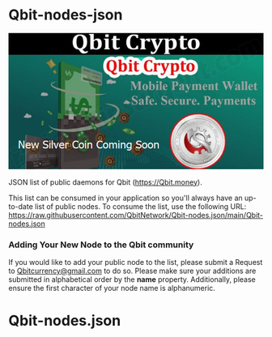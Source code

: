 # Qbit-nodes-json

![Optional Text](img/feature-image1.png)

JSON list of public daemons for Qbit (https://Qbit.money).

This list can be consumed in your application so you'll always have an up-to-date list of public nodes. To consume the list, use the following URL:  https://raw.githubusercontent.com/QbitNetwork/Qbit-nodes.json/main/Qbit-nodes.json

### Adding Your New Node to the Qbit community

If you would like to add your public node to the list, please submit a Request to Qbitcurrency@gmail.com to do so. Please make sure your additions are submitted in alphabetical order by the **name** property. Additionally, please ensure the first character of your node name is alphanumeric.
# Qbit-nodes.json
